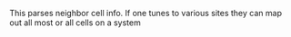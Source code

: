 This parses neighbor cell info. If one tunes to various sites they can map out all most or all cells on a system